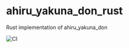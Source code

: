 # ahiru_yakuna_don_rust
Rust implementation of ahiru_yakuna_don

![CI](https://github.com/Na0ki/ahiru_yakuna_don_rust/workflows/CI/badge.svg)
